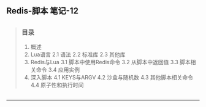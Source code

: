 ## Redis-脚本 笔记-12

> ##
> ### 目录
> 1. 概述
> 2. Lua语言
> 2.1 语法
> 2.2 标准库
> 2.3 其他库
> 3. Redis与Lua
> 3.1 脚本中使用Redis命令
> 3.2 从脚本中返回值
> 3.3 脚本相关命令
> 3.4 应用实例
> 4. 深入脚本
> 4.1 KEYS与ARGV
> 4.2 沙盒与随机数
> 4.3 其他脚本相关命令
> 4.4 原子性和执行时间
> ##

---